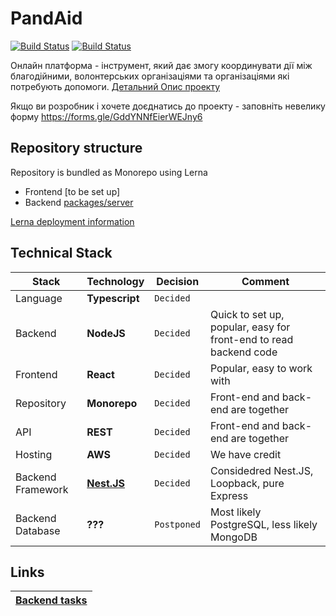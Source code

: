 # PandAid
[![Build Status](https://github.com/wixplosives/sample-monorepo/workflows/tests/badge.svg)](https://github.com/wixplosives/sample-monorepo/actions)
[![Build Status](https://github.com/wixplosives/sample-monorepo/workflows/tests/badge.svg)](https://codebuild.eu-west-1.amazonaws.com/badges?uuid=eyJlbmNyeXB0ZWREYXRhIjoiV3lPamRobitGb2JvYzJhd29jb0pkT3oxemFHVkdyQTBjZWthbk1MY3dPZXNENkJISGV1VEJienA1alNaVDkvcW5HYlhqZUYyd0xPSTM1TTNLMFdUbzFnPSIsIml2UGFyYW1ldGVyU3BlYyI6InVzOSs1UHFEeDFHRVBxQ08iLCJtYXRlcmlhbFNldFNlcmlhbCI6MX0%3D&branch=master)

Онлайн платформа - інструмент, який дає змогу координувати дії між благодійними, волонтерських організаціями та організаціями які потребують допомоги. [Детальний Опис проекту](https://github.com/hospitalrun-ua/pandaid/wiki)

Якщо ви розробник і хочете доєднатись до проекту - заповніть невелику форму https://forms.gle/GddYNNfEierWEJny6

## Repository structure
Repository is bundled as Monorepo using Lerna
- Frontend [to be set up]
- Backend [packages/server](https://github.com/hospitalrun-ua/pandaid/tree/master/packages/server)

[Lerna deployment information](https://github.com/hospitalrun-ua/pandaid/blob/master/DEPLOYMENT.md)

## Technical Stack

Stack | Technology | Decision | Comment
--- | --- | --- | ---
Language | **Typescript** | `Decided` |
Backend | **NodeJS** | `Decided` | Quick to set up, popular, easy for front-end to read backend code
Frontend | **React** | `Decided` | Popular, easy to work with
Repository | **Monorepo** | `Decided` | Front-end and back-end are together
API | **REST** | `Decided` | Front-end and back-end are together
Hosting | **AWS** | `Decided` | We have credit
Backend Framework | **[Nest.JS](https://docs.nestjs.com/)** | `Decided` | Considedred Nest.JS, Loopback, pure Express
Backend Database | **???** | `Postponed` | Most likely PostgreSQL, less likely MongoDB

## Links
| [Backend tasks](https://trello.com/b/1HI9XBdG/backend) |
| --- |
